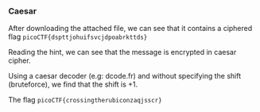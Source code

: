 ### Caesar

After downloading the attached file, we can see that it contains a ciphered flag `picoCTF{dspttjohuifsvcjdpoabrkttds}` 

Reading the hint, we can see that the message is encrypted in caesar cipher.

Using a caesar decoder (e.g: dcode.fr) and without specifying the shift (bruteforce), we find that the shift is +1.

The flag `picoCTF{crossingtherubiconzaqjsscr}` 